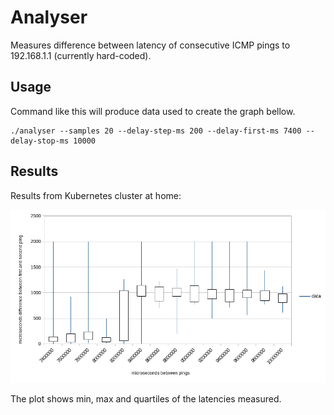 # Analyser

Measures difference between latency of consecutive ICMP pings to 192.168.1.1 (currently hard-coded).

## Usage

Command like this will produce data used to create the graph bellow.

```
./analyser --samples 20 --delay-step-ms 200 --delay-first-ms 7400 --delay-stop-ms 10000
```

## Results

Results from Kubernetes cluster at home:

![plot](plot.png)

The plot shows min, max and quartiles of the latencies measured.


